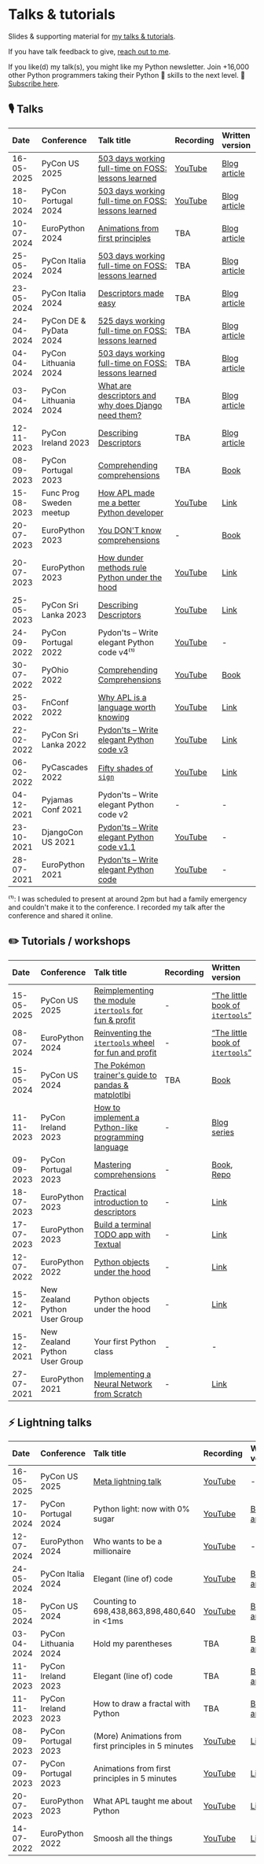 # Talks & tutorials

Slides & supporting material for [my talks & tutorials](https://mathspp.com/talks).

If you have talk feedback to give, [reach out to me](https://mathspp.com/contact-me).

If you like(d) my talk(s), you might like my Python newsletter.
Join +16,000 other Python programmers taking their Python 🐍 skills to the next level. 🚀
[Subscribe here](https://mathspp.com/subscribe).

## 🎙️ Talks

| Date | Conference | Talk title | Recording | Written version |
| :- | :- | :- | :- | :- |
| 16-05-2025 | PyCon US 2025 | [503 days working full-time on FOSS: lessons learned](https://us.pycon.org/2025/schedule/presentation/164/) | [YouTube](https://www.youtube.com/watch?v=iURLDirfmno) | [Blog article](https://mathspp.com/blog/503-days-working-full-time-on-foss-lessons-learned) |
| 18-10-2024 | PyCon Portugal 2024 | [503 days working full-time on FOSS: lessons learned](https://pretalx.evolutio.pt/pycon-portugal-2024/talk/BQ9WJG/) | [YouTube](https://www.youtube.com/watch?v=qhbevxCl124) | [Blog article](https://mathspp.com/blog/503-days-working-full-time-on-foss-lessons-learned) |
| 10-07-2024 | EuroPython 2024 | [Animations from first principles](https://ep2024.europython.eu/session/animations-from-first-principles) | TBA | [Blog article](https://mathspp.com/blog/animations-from-first-principles-in-5-minutes) |
| 25-05-2024 | PyCon Italia 2024 | [503 days working full-time on FOSS: lessons learned](https://2024.pycon.it/en/event/503-days-working-full-time-on-foss-lessons-learned) | TBA | [Blog article](https://mathspp.com/blog/503-days-working-full-time-on-foss-lessons-learned) |
| 23-05-2024 | PyCon Italia 2024 | [Descriptors made easy](https://2024.pycon.it/en/event/descriptors-made-easy) | TBA | [Blog article](https://mathspp.com/blog/pydonts/describing-descriptors) |
| 24-04-2024 | PyCon DE & PyData 2024 | [525 days working full-time on FOSS: lessons learned](https://pretalx.com/pyconde-pydata-2024/talk/ZMC9FU/) | TBA | [Blog article](https://mathspp.com/blog/503-days-working-full-time-on-foss-lessons-learned) |
| 04-04-2024 | PyCon Lithuania 2024 | [503 days working full-time on FOSS: lessons learned](http://pycon.lt/2024/schedule/) | TBA | [Blog article](https://mathspp.com/blog/503-days-working-full-time-on-foss-lessons-learned) |
| 03-04-2024 | PyCon Lithuania 2024 | [What are descriptors and why does Django need them?](http://pycon.lt/2024/schedule/) | TBA | [Blog article](https://mathspp.com/blog/pydonts/describing-descriptors) |
| 12-11-2023 | PyCon Ireland 2023 | [Describing Descriptors](http://pycon.ie/pycon-2023/schedule/) | TBA | [Blog article](https://mathspp.com/blog/pydonts/describing-descriptors) |
| 08-09-2023 | PyCon Portugal 2023 | [Comprehending comprehensions](https://pretalx.evolutio.pt/pycon-pt-2023/talk/FMZMGP/) | TBA | [Book](https://mathspp.com/comprehending-comprehensions) |
| 15-08-2023 | Func Prog Sweden meetup | [How APL made me a better Python developer](https://www.meetup.com/func-prog-sweden/events/294451071/) | [YouTube](https://youtu.be/tDy-to9fgaw?t=140) | [Link](https://mathspp.com/blog/what-learning-apl-taught-me-about-python) |
| 20-07-2023 | EuroPython 2023 | [You DON'T know comprehensions](https://ep2023.europython.eu/session/you-dont-know-comprehensions) | - | [Book](https://mathspp.com/comprehending-comprehensions) |
| 20-07-2023 | EuroPython 2023 | [How dunder methods rule Python under the hood](https://ep2023.europython.eu/session/how-dunder-methods-rule-python-under-the-hood) | [YouTube](https://mathspp.com/talks#how-dunder-methods-rule-python-under-the-hood) | [Link](https://mathspp.com/blog/pydonts/dunder-methods) |
| 25-05-2023 | PyCon Sri Lanka 2023 | [Describing Descriptors](https://pycon.lk/#agenda) | [YouTube](https://www.youtube.com/watch?v=zCtyQS-c4dg&t=98s) | [Link](https://mathspp.com/blog/pydonts/describing-descriptors) |
| 24-09-2022 | PyCon Portugal 2022 | Pydon'ts – Write elegant Python code v4⁽¹⁾ | [YouTube](https://youtu.be/ETg64K32Okc) | - |
| 30-07-2022 | PyOhio 2022 | [Comprehending Comprehensions](https://www.pyohio.org/2022/program/talks/comprehending-comprehensions) | [YouTube](https://www.youtube.com/watch?v=ScsElLE_Pak) | [Book](https://gum.co/comprehending-comprehensions) |
| 25-03-2022 | FnConf 2022 | [Why APL is a language worth knowing](https://confengine.com/conferences/functional-conf-2022/proposal/16278/why-apl-is-a-language-worth-knowing) | [YouTube](https://www.youtube.com/watch?v=j-qlYcIl61o) | [Link](https://mathspp.com/blog/why-apl-is-a-language-worth-knowing) |
| 22-02-2022 | PyCon Sri Lanka 2022 | [Pydon'ts – Write elegant Python code v3](https://pycon.lk/2022/#agenda) | [YouTube](https://youtu.be/Bdunek7Q8Ss?t=90) | [Link](https://mathspp.com/blog/enumerate-from-first-principles) |
| 06-02-2022 | PyCascades 2022 | [Fifty shades of `sign`](https://pretalx.com/pycascades-2022/talk/RNYRVR/) | [YouTube](https://www.youtube.com/watch?v=FkE-HrxSFCM) | [Link](https://mathspp.com/blog/50-shades-of-sign) |
| 04-12-2021 | Pyjamas Conf 2021 | Pydon'ts – Write elegant Python code v2 | - | - |
| 23-10-2021 | DjangoCon US 2021 | [Pydon'ts – Write elegant Python code v1.1](https://2021.djangocon.us/talks/pydon-ts-write-elegant-python-code-v1-1/) | [YouTube](https://www.youtube.com/watch?v=s6dJab2qwkg) | - |
| 28-07-2021 | EuroPython 2021 | [Pydon'ts – Write elegant Python code](https://ep2021.europython.eu/talks/Bz5dtEe-pydonts/) | [YouTube](https://www.youtube.com/watch?v=Vjq89-spPOk) | - |

⁽¹⁾: I was scheduled to present at around 2pm but had a family emergency and couldn't make it to the conference. I recorded my talk after the conference and shared it online.


## ✏️ Tutorials / workshops

| Date | Conference | Talk title | Recording | Written version |
| :- | :- | :- | :- | :- |
| 15-05-2025 | PyCon US 2025 | [Reimplementing the module `itertools` for fun & profit](https://us.pycon.org/2025/schedule/presentation/93/) | - | [“The little book of `itertools`”](https://mathspp.com/books/the-little-book-of-itertools) |
| 08-07-2024 | EuroPython 2024 | [Reinventing the `itertools` wheel for fun and profit](https://ep2024.europython.eu/session/reinventing-the-itertools-wheel-for-fun-and-profit) | - | [“The little book of `itertools`”](https://mathspp.com/books/the-little-book-of-itertools) |
| 15-05-2024 | PyCon US 2024 | [The Pokémon trainer's guide to pandas & matplotlbi](https://us.pycon.org/2024/schedule/presentation/102/) | TBA | [Book](https://mathspp.gumroad.com/l/little-book-pandas-matplotlib) |
| 11-11-2023 | PyCon Ireland 2023 | [How to implement a Python-like programming language](http://pycon.ie/pycon-2023/schedule/) | - | [Blog series](https://mathspp.com/blog/tag:bpci) |
| 09-09-2023 | PyCon Portugal 2023 | [Mastering comprehensions](https://pretalx.evolutio.pt/pycon-pt-2023/talk/FMZMGP/) | - | [Book](https://mathspp.com/comprehending-comprehensions), [Repo](https://github.com/mathspp/comprehending-comprehensions) |
| 18-07-2023 | EuroPython 2023 | [Practical introduction to descriptors](https://ep2023.europython.eu/session/practical-introduction-to-descriptors) | -| [Link](https://mathspp.com/blog/pydonts/describing-descriptors) |
| 17-07-2023 | EuroPython 2023 | [Build a terminal TODO app with Textual](https://ep2023.europython.eu/session/build-a-terminal-todo-app-with-textual) | - | [Link](https://mathspp.com/blog/textual-for-beginners) |
| 12-07-2022 | EuroPython 2022 | [Python objects under the hood](https://ep2022.europython.eu/session/python-objects-under-the-hood) | - | [Link](https://mathspp.com/blog/pydonts/dunder-methods) |
| 15-12-2021 | New Zealand Python User Group | Python objects under the hood | - | [Link](https://mathspp.com/blog/pydonts/dunder-methods) |
| 15-12-2021 | New Zealand Python User Group | Your first Python class | - | - |
| 27-07-2021 | EuroPython 2021 | [Implementing a Neural Network from Scratch](https://ep2021.europython.eu/talks/4hDJyV5-implementing-a-neural-network-from-scratch/) | - | [Link](https://mathspp.com/blog/tag:nnfwp) |


## ⚡ Lightning talks

| Date | Conference | Talk title | Recording | Written version |
| :- | :- | :- | :- | :- |
| 16-05-2025 | PyCon US 2025 | [Meta lightning talk](https://us.pycon.org/2025/schedule/presentation/168/) | [YouTube](https://youtu.be/Uuhu-F05A7k?t=125) | - |
| 17-10-2024 | PyCon Portugal 2024 | Python light: now with 0% sugar | [YouTube](https://youtu.be/4s9O-UnekJE?t=415) | [Blog article](https://mathspp.com/blog/hold-my-parentheses-light-now-with-zero-sugar) |
| 12-07-2024 | EuroPython 2024 | Who wants to be a millionaire | [YouTube](https://www.youtube.com/watch?v=6SckLDU_X6M) | - |
| 24-05-2024 | PyCon Italia 2024 | Elegant (line of) code | [YouTube](https://www.youtube.com/watch?v=nI8I4NiXyaQ) | [Blog article](https://mathspp.com/blog/single-line-calculator) |
| 18-05-2024 | PyCon US 2024 | Counting to 698,438,863,898,480,640 in <1ms | [YouTube](https://youtu.be/bFYdlcM6XPc) | [Blog article](https://mathspp.com/blog/counting-passwords-with-automatons) |
| 03-04-2024 | PyCon Lithuania 2024 | Hold my parentheses | TBA | [Blog article](https://mathspp.com/blog/hold-my-parentheses) |
| 11-11-2023 | PyCon Ireland 2023 | Elegant (line of) code | TBA | [Blog article](https://mathspp.com/blog/single-line-calculator) |
| 11-11-2023 | PyCon Ireland 2023 | How to draw a fractal with Python | TBA | [Blog article](https://mathspp.com/blog/mandelbrot-set) |
| 08-09-2023 | PyCon Portugal 2023 | (More) Animations from first principles in 5 minutes | [YouTube](https://www.youtube.com/watch?v=IFw5KVvDgik) | [Link](https://mathspp.com/blog/more-animations-from-first-principles-in-5-minutes) |
| 07-09-2023 | PyCon Portugal 2023 | Animations from first principles in 5 minutes | [YouTube](https://www.youtube.com/watch?v=o8Vsx_pzcp8) | [Link](https://mathspp.com/blog/animations-from-first-principles-in-5-minutes) |
| 20-07-2023 | EuroPython 2023 | What APL taught me about Python | [YouTube](https://youtu.be/vCMoWPTPdXo) | [Link](https://mathspp.com/blog/what-learning-apl-taught-me-about-python) |
| 14-07-2022 | EuroPython 2022 | Smoosh all the things | [YouTube](https://www.youtube.com/watch?v=YeH7CwruEUs) | [Link](https://mathspp.com/blog/smoosh-all-the-things) |
